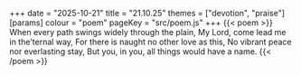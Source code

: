 +++
date = "2025-10-21"
title = "21.10.25"
themes = ["devotion", "praise"]
[params]
  colour = "poem"
  pageKey = "src/poem.js"
+++
{{< poem >}}
When every path swings widely through the plain,
My Lord, come lead me in the'ternal way,
For there is naught no other love as this,
No vibrant peace nor everlasting stay,
But you, in you, all things would have a name.
{{< /poem >}}